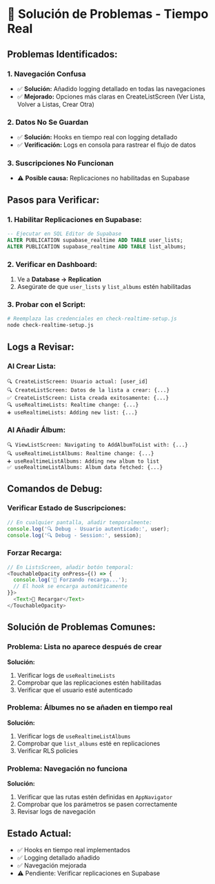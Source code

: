 # 🔧 Solución de Problemas - Tiempo Real

## **Problemas Identificados:**

### **1. Navegación Confusa**
- ✅ **Solución:** Añadido logging detallado en todas las navegaciones
- ✅ **Mejorado:** Opciones más claras en CreateListScreen (Ver Lista, Volver a Listas, Crear Otra)

### **2. Datos No Se Guardan**
- ✅ **Solución:** Hooks en tiempo real con logging detallado
- ✅ **Verificación:** Logs en consola para rastrear el flujo de datos

### **3. Suscripciones No Funcionan**
- ⚠️ **Posible causa:** Replicaciones no habilitadas en Supabase

## **Pasos para Verificar:**

### **1. Habilitar Replicaciones en Supabase:**
```sql
-- Ejecutar en SQL Editor de Supabase
ALTER PUBLICATION supabase_realtime ADD TABLE user_lists;
ALTER PUBLICATION supabase_realtime ADD TABLE list_albums;
```

### **2. Verificar en Dashboard:**
1. Ve a **Database → Replication**
2. Asegúrate de que `user_lists` y `list_albums` estén habilitadas

### **3. Probar con el Script:**
```bash
# Reemplaza las credenciales en check-realtime-setup.js
node check-realtime-setup.js
```

## **Logs a Revisar:**

### **Al Crear Lista:**
```
🔍 CreateListScreen: Usuario actual: [user_id]
🔍 CreateListScreen: Datos de la lista a crear: {...}
✅ CreateListScreen: Lista creada exitosamente: {...}
🔍 useRealtimeLists: Realtime change: {...}
➕ useRealtimeLists: Adding new list: {...}
```

### **Al Añadir Álbum:**
```
🔍 ViewListScreen: Navigating to AddAlbumToList with: {...}
🔍 useRealtimeListAlbums: Realtime change: {...}
➕ useRealtimeListAlbums: Adding new album to list
✅ useRealtimeListAlbums: Album data fetched: {...}
```

## **Comandos de Debug:**

### **Verificar Estado de Suscripciones:**
```javascript
// En cualquier pantalla, añadir temporalmente:
console.log('🔍 Debug - Usuario autenticado:', user);
console.log('🔍 Debug - Session:', session);
```

### **Forzar Recarga:**
```javascript
// En ListsScreen, añadir botón temporal:
<TouchableOpacity onPress={() => {
  console.log('🔄 Forzando recarga...');
  // El hook se encarga automáticamente
}}>
  <Text>🔄 Recargar</Text>
</TouchableOpacity>
```

## **Solución de Problemas Comunes:**

### **Problema: Lista no aparece después de crear**
**Solución:**
1. Verificar logs de `useRealtimeLists`
2. Comprobar que las replicaciones estén habilitadas
3. Verificar que el usuario esté autenticado

### **Problema: Álbumes no se añaden en tiempo real**
**Solución:**
1. Verificar logs de `useRealtimeListAlbums`
2. Comprobar que `list_albums` esté en replicaciones
3. Verificar RLS policies

### **Problema: Navegación no funciona**
**Solución:**
1. Verificar que las rutas estén definidas en `AppNavigator`
2. Comprobar que los parámetros se pasen correctamente
3. Revisar logs de navegación

## **Estado Actual:**
- ✅ Hooks en tiempo real implementados
- ✅ Logging detallado añadido
- ✅ Navegación mejorada
- ⚠️ Pendiente: Verificar replicaciones en Supabase 